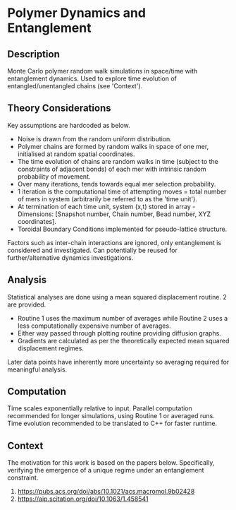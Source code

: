 # Polymer Dynamics and Entanglement
## Description

Monte Carlo polymer random walk simulations in space/time with entanglement dynamics. Used to explore time evolution of entangled/unentangled chains (see 'Context').

## Theory Considerations

Key assumptions are hardcoded as below.

- Noise is drawn from the random uniform distribution. 
- Polymer chains are formed by random walks in space of one mer, initialised at random spatial coordinates. 
- The time evolution of chains are random walks in time (subject to the constraints of adjacent bonds) of each mer with intrinsic random probability of movement.
- Over many iterations, tends towards equal mer selection probability. 
- 1 iteration is the computational time of attempting moves = total number of mers in system (arbitrarily be referred to as the 'time unit'). 
- At termination of each time unit, system (x,t) stored in array - Dimensions: [Snapshot number, Chain number, Bead number, XYZ coordinates]. 
- Toroidal Boundary Conditions implemented for pseudo-lattice structure.

Factors such as inter-chain interactions are ignored, only entanglement is considered and investigated. Can potentially be reused for further/alternative dynamics investigations. 

## Analysis

Statistical analyses are done using a mean squared displacement routine. 2 are provided. 

- Routine 1 uses the maximum number of averages while Routine 2 uses a less computationally expensive number of averages. 
- Either way passed through plotting routine providing diffusion graphs. 
- Gradients are calculated as per the theoretically expected mean squared displacement regimes.

Later data points have inherently more uncertainty so averaging required for meaningful analysis.

## Computation

Time scales exponentially relative to input. Parallel computation recommended for longer simulations, using Routine 1 or averaged runs. Time evolution recommended to be translated to C++ for faster runtime.

## Context

The motivation for this work is based on the papers below. Specifically, verifying the emergence of a unique regime under an entanglement constraint. 
1. https://pubs.acs.org/doi/abs/10.1021/acs.macromol.9b02428
2. https://aip.scitation.org/doi/10.1063/1.458541
